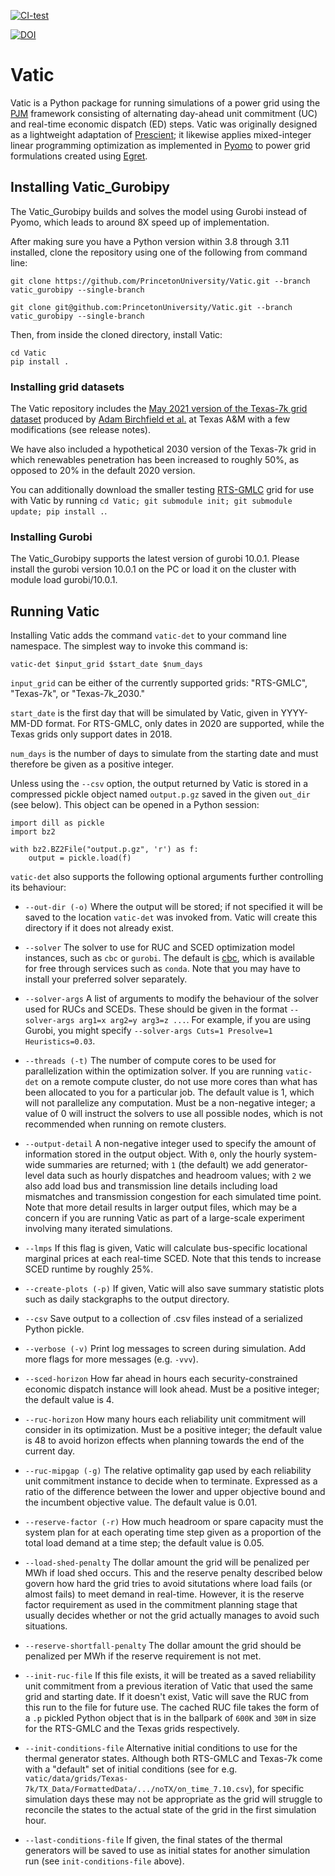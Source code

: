 [![CI-test](https://github.com/PrincetonUniversity/Vatic/actions/workflows/test.yml/badge.svg)](
https://github.com/PrincetonUniversity/Vatic/actions/workflows/test.yml)

[![DOI](https://zenodo.org/badge/406584271.svg)](https://zenodo.org/badge/latestdoi/406584271)


# Vatic #

Vatic is a Python package for running simulations of a power grid using the
[PJM](https://www.e-education.psu.edu/ebf483/node/814) framework consisting of alternating day-ahead unit commitment
(UC) and real-time economic dispatch (ED) steps. Vatic was originally designed as a lightweight adaptation of
[Prescient](https://github.com/grid-parity-exchange/Prescient); it likewise applies mixed-integer linear programming
optimization as implemented in [Pyomo](http://www.pyomo.org/) to power grid formulations created using
[Egret](https://github.com/grid-parity-exchange/Egret).


## Installing Vatic_Gurobipy ##

The Vatic_Gurobipy builds and solves the model using Gurobi instead of Pyomo, which leads to around 8X
speed up of implementation.

After making sure you have a Python version within 3.8 through 3.11 installed, clone the repository using one of
the following from command line:

```git clone https://github.com/PrincetonUniversity/Vatic.git --branch vatic_gurobipy --single-branch```

```git clone git@github.com:PrincetonUniversity/Vatic.git --branch vatic_gurobipy --single-branch```

Then, from inside the cloned directory, install Vatic:
```
cd Vatic
pip install .
```

### Installing grid datasets ###

The Vatic repository includes the [May 2021 version of the Texas-7k grid dataset](
https://electricgrids.engr.tamu.edu/electric-grid-test-cases/datasets-for-arpa-e-perform-program/)
produced by [Adam Birchfield et al.](https://ieeexplore.ieee.org/stamp/stamp.jsp?arnumber=8423655) at Texas A&M with a
few modifications (see release notes).

We have also included a hypothetical 2030 version of the Texas-7k grid in which renewables penetration has
been increased to roughly 50%, as opposed to 20% in the default 2020 version.

You can additionally download the smaller testing [RTS-GMLC](https://github.com/GridMod/RTS-GMLC) grid for
use with Vatic by running ```cd Vatic; git submodule init; git submodule update; pip install .```.

### Installing Gurobi ###

The Vatic_Gurobipy supports the latest version of gurobi 10.0.1. Please install the gurobi version 10.0.1 on the PC or load it on the cluster with module load gurobi/10.0.1.

## Running Vatic ##

Installing Vatic adds the command `vatic-det` to your command line namespace. The simplest way to invoke this command
is:

```vatic-det $input_grid $start_date $num_days ```

`input_grid` can be either of the currently supported grids: "RTS-GMLC", "Texas-7k", or "Texas-7k_2030."

`start_date` is the first day that will be simulated by Vatic, given in YYYY-MM-DD format. For RTS-GMLC, only dates in
2020 are supported, while the Texas grids only support dates in 2018.

`num_days` is the number of days to simulate from the starting date and must therefore be given as a positive integer.

Unless using the `--csv` option, the output returned by Vatic is stored in a compressed pickle object named
`output.p.gz` saved in the given `out_dir` (see below). This object can be opened in a Python session:
```
import dill as pickle
import bz2

with bz2.BZ2File("output.p.gz", 'r') as f:
    output = pickle.load(f)
```

`vatic-det` also supports the following optional arguments further controlling its behaviour:

 - `--out-dir (-o)` Where the output will be stored; if not specified it will be saved to the location `vatic-det`
                    was invoked from. Vatic will create this directory if it does not already exist.

 - `--solver` The solver to use for RUC and SCED optimization model instances, such as `cbc` or `gurobi`. The default is
              [cbc](https://github.com/coin-or/Cbc), which is available for free through services such as `conda`.
              Note that you may have to install your preferred solver separately.

 - `--solver-args` A list of arguments to modify the behaviour of the solver used for RUCs and SCEDs. These should be
                   given in the format ```--solver-args arg1=x arg2=y arg3=z ...```. For example, if you are using
                   Gurobi, you might specify ```--solver-args Cuts=1 Presolve=1 Heuristics=0.03```.

 - `--threads (-t)` The number of compute cores to be used for parallelization within the optimization solver. If you
                    are running `vatic-det` on a remote compute cluster, do not use more cores than what has been
                    allocated to you for a particular job. The default value is 1, which will not parallelize any
                    computation. Must be a non-negative integer; a value of 0 will instruct the solvers to use all
                    possible nodes, which is not recommended when running on remote clusters.

 - `--output-detail` A non-negative integer used to specify the amount of information stored in the output object.
                     With `0`, only the hourly system-wide summaries are returned; with `1` (the default) we add
                     generator-level data such as hourly dispatches and headroom values; with `2` we also add load bus
                     and transmission line details including load mismatches and transmission congestion for each
                     simulated time point.
                     Note that more detail results in larger output files, which may be a concern if you are running
                     Vatic as part of a large-scale experiment involving many iterated simulations.

 - `--lmps` If this flag is given, Vatic will calculate bus-specific locational marginal prices at each real-time SCED.
            Note that this tends to increase SCED runtime by roughly 25%.

 - `--create-plots (-p)` If given, Vatic will also save summary statistic plots such as daily stackgraphs to the
                         output directory.

 - `--csv` Save output to a collection of .csv files instead of a serialized Python pickle.

 - `--verbose (-v)` Print log messages to screen during simulation. Add more flags for more messages (e.g. `-vvv`).

 - `--sced-horizon` How far ahead in hours each security-constrained economic dispatch instance will look ahead.
                    Must be a positive integer; the default value is 4.

 - `--ruc-horizon` How many hours each reliability unit commitment will consider in its optimization. Must be a positive
                   integer; the default value is 48 to avoid horizon effects when planning towards the end of the
                   current day.

 - `--ruc-mipgap (-g)` The relative optimality gap used by each reliability unit commitment instance to decide when to
                       terminate. Expressed as a ratio of the difference between the lower and upper objective bound and
                       the incumbent objective value. The default value is 0.01.

 - `--reserve-factor (-r)` How much headroom or spare capacity must the system plan for at each operating time step
                           given as a proportion of the total load demand at a time step; the default value is 0.05.

 - `--load-shed-penalty` The dollar amount the grid will be penalized per MWh if load shed occurs.
                         This and the reserve penalty described below govern how hard the grid tries to avoid 
                         situtations where load fails (or almost fails) to meet demand in real-time.
                         However, it is the reserve factor requirement as used in the commitment planning stage
                         that usually decides whether or not the grid actually manages to avoid such situations.

 - `--reserve-shortfall-penalty` The dollar amount the grid should be penalized per MWh if the reserve requirement is
                                 not met.

 - `--init-ruc-file` If this file exists, it will be treated as a saved reliability unit commitment from a previous
                     iteration of Vatic that used the same grid and starting date. If it doesn't exist, Vatic will save
                     the RUC from this run to the file for future use. The cached RUC file takes the form of a `.p`
                     pickled Python object that is in the ballpark of `600K` and `30M` in size for the RTS-GMLC and the
                     Texas grids respectively.

 - `--init-conditions-file` Alternative initial conditions to use for the thermal generator states. Although both
                            RTS-GMLC and Texas-7k come with a "default" set of initial conditions (see for e.g.
                            `vatic/data/grids/Texas-7k/TX_Data/FormattedData/.../noTX/on_time_7.10.csv`), for specific
                            simulation days these may not be appropriate as the grid will struggle to reconcile the
                            states to the actual state of the grid in the first simulation hour.

 - `--last-conditions-file` If given, the final states of the thermal generators will be saved to use as initial states
                            for another simulation run (see `init-conditions-file` above).
